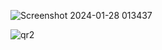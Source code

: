 ![Screenshot 2024-01-28 013437](https://github.com/KahramanEce/KareKod_Olusturma/assets/156085962/2c77bd6c-7a4b-4a8f-bc0c-800b8fe94344)

![qr2](https://github.com/KahramanEce/KareKod_Olusturma/assets/156085962/3a7cc101-6336-4873-828c-4562674f0515)
